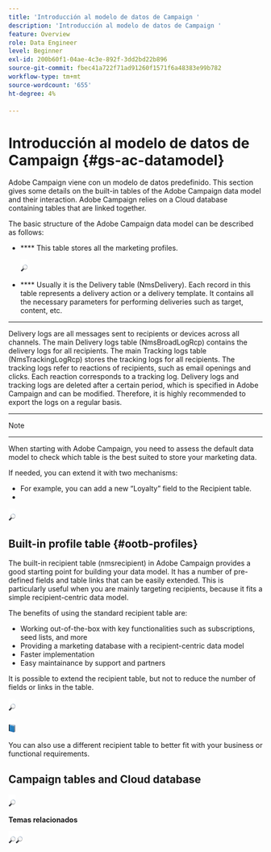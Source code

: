 ```yaml
---
title: 'Introducción al modelo de datos de Campaign '
description: 'Introducción al modelo de datos de Campaign '
feature: Overview
role: Data Engineer
level: Beginner
exl-id: 200b60f1-04ae-4c3e-892f-3dd2bd22b896
source-git-commit: fbec41a722f71ad91260f1571f6a48383e99b782
workflow-type: tm+mt
source-wordcount: '655'
ht-degree: 4%

---
```


# Introducción al modelo de datos de Campaign {#gs-ac-datamodel}

Adobe Campaign viene con un modelo de datos predefinido. This section gives some details on the built-in tables of the Adobe Campaign data model and their interaction. Adobe Campaign relies on a Cloud database containing tables that are linked together.

The basic structure of the Adobe Campaign data model can be described as follows:

* **** This table stores all the marketing profiles.

   ![](../assets/do-not-localize/glass.png)[](#ootb-profiles)

* **** Usually it is the Delivery table (NmsDelivery). Each record in this table represents a delivery action or a delivery template. It contains all the necessary parameters for performing deliveries such as target, content, etc.

* ****

   Delivery logs are all messages sent to recipients or devices across all channels. The main Delivery logs table (NmsBroadLogRcp) contains the delivery logs for all recipients.
The main Tracking logs table (NmsTrackingLogRcp) stores the tracking logs for all recipients. The tracking logs refer to reactions of recipients, such as email openings and clicks. Each reaction corresponds to a tracking log.
Delivery logs and tracking logs are deleted after a certain period, which is specified in Adobe Campaign and can be modified. Therefore, it is highly recommended to export the logs on a regular basis.

* ****

>[!NOTE]
>
>****

When starting with Adobe Campaign, you need to assess the default data model to check which table is the best suited to store your marketing data.

[](#ootb-profiles) If needed, you can extend it with two mechanisms:

* [](extend-schema.md) For example, you can add a new “Loyalty” field to the Recipient table.
* [](create-schema.md)

![](../assets/do-not-localize/glass.png)[](datamodel-best-practices.md)

## Built-in profile table {#ootb-profiles}

The built-in recipient table (nmsrecipient) in Adobe Campaign provides a good starting point for building your data model. It has a number of pre-defined fields and table links that can be easily extended. This is particularly useful when you are mainly targeting recipients, because it fits a simple recipient-centric data model.

The benefits of using the standard recipient table are:

* Working out-of-the-box with key functionalities such as subscriptions, seed lists, and more
* Providing a marketing database with a recipient-centric data model
* Faster implementation
* Easy maintainance by support and partners

It is possible to extend the recipient table, but not to reduce the number of fields or links in the table.

![](../assets/do-not-localize/glass.png)[](extend-schema.md)

![](../assets/do-not-localize/book.png)[](https://experienceleague.adobe.com/docs/campaign-classic/using/configuring-campaign-classic/editing-schemas/examples-of-schemas-edition.html?lang=en#extending-a-table)

You can also use a different recipient table to better fit with your business or functional requirements. [](custom-recipient.md)

## Campaign tables and Cloud database

[](../architecture/enterprise-deployment.md)

![](../assets/do-not-localize/glass.png)[](../architecture/replication.md)

**Temas relacionados**

![](../assets/do-not-localize/glass.png)[](../start/import.md)![](../assets/do-not-localize/glass.png)[](../start/audiences.md)
